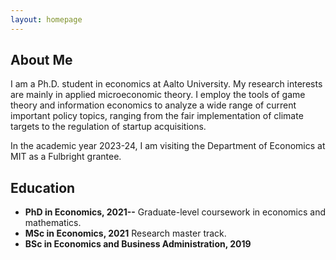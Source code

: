 ```yaml
---
layout: homepage
---
```






## About Me

I am a Ph.D. student in economics at Aalto University. My research interests are mainly in applied microeconomic theory. I employ the tools of game theory and information economics to analyze a wide range of current important policy topics, ranging from the fair implementation of climate targets to the regulation of startup acquisitions.

In the academic year 2023-24, I am visiting the Department of Economics at MIT as a Fulbright grantee.

## Education 

- **PhD in Economics, 2021--** Graduate-level coursework in economics and mathematics. 
- **MSc in Economics, 2021** Research master track. 
- **BSc in Economics and Business Administration, 2019** 
